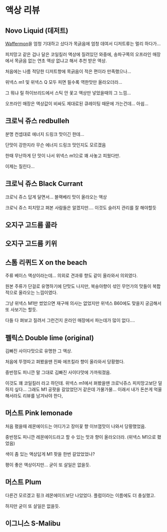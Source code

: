 # 액상 리뷰

## Novo Liquid (데저트)

[Waffermon](https://www.pgliquid.com/liquid/2324)을 엄청 기대하고 샀다가 목긁음에 엄청 데여서 디저트류는 멀리 하다가...

피치망고 같은 겁나 달은 코일킬러 액상에 질려있던 와중에, 송파구쪽의 오프라인 매장에서 목긁음 없는 연초 액상 없냐고 해서 추천 받은 액상.

처음에는 나름 적당한 디저트향에 목긁음이 적은 편이라 만족했으나...

위넥스 m1 및 위넥스 Q 모두 피면 필수록 역한맛만 올라오더라...

그 뭐냐 릴 하이브리드에서 스틱 안 꽃고 액상만 넣었을때의 그 느낌...

오프라인 매장은 액상값이 비싸도 제대로된 큐레이팅 때문에 가는건데... 아쉽...

## 크로닉 쥬스 redbulleh

분명 컨셉대로 에너지 드링크 맛이긴 한데...

단맛이 강한지라 무슨 에너지 드링크 맛인지도 모르겠음

한때 무난하게 단 맛이 나서 위넥스 m1으로 꽤 사놓고 피웠다만.

이제는 질린다...

## 크로닉 쥬스 Black Currant

크로닉 쥬스 답게 달면서... 블랙베리 맛이 올라오는 액상

크로닉 쥬스 피치망고 펴본 사람들은 알겠지만.... 이것도 슬러지 관리를 잘 해야할듯

## 오지구 고드름 콜라

## 오지구 고드름 키위

## 스톰 리퀴드 X on the beach

주류 베이스 액상이라는데... 의외로 견과류 향도 같이 올라와서 의외였다.

원본 주류가 단걸로 유명하기에 단맛도 나지만, 복숭아향이 섞인 무언가의 맛들이 복합적으로 올라오는 느낌이였다.

그냥 위넥스 M1만 썼었으면 재구매 의사는 없었지만 위넥스 B60에도 맞을지 궁금해서 또 사보기는 할듯.

다들 다 펴보고 질려서 그런건지 온라인 매장에서 파는데가 많이 없다....

## 펠릭스 Double lime (original)

김빠진 사이다맛으로 유명한 그 액상.

처음에 뚜껑따고 펴봤을땐 진짜 에프킬라 향이 올라와서 당황했다.

중반정도 피니깐 말 그대로 김빠진 사이다맛에 가까워졌음.

이것도 꽤 코일킬러 라고 하던데. 위넥스 m1에서 펴봤을땐 크로닉쥬스 피치망고보단 덜 하지 싶다... 그래도 M1 공팟을 갈았었던거 같은데 가물가물... 이래서 내가 돈쓴게 억울해서라도 리뷰를 남겨놔야 한다,

## 머스트 Pink lemonade

처음 폈을때 레몬에이드는 어디가고 장미꽃 향 이브껌맛이 나와서 당황했었음.

중반정도 피니깐 레몬에이드라고 할 수 있는 맛과 향이 올라오더라. (위넥스 M1으로 폈었음)

색이 좀 있는 액상답게 M1 팟을 한번 갈았었었나?

평이 좋은 액상이지만... 굳이 또 살일은 없을듯.

## 머스트 Plum

다른건 모르겠고 핑크 레몬에이드보단 나았었다. 플럼이라는 이름에도 더 충실했고.

하지만 굳이 또 살일은 없을듯.

## 이그니스 S-Malibu

